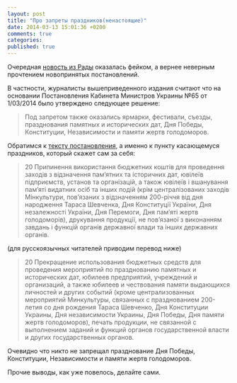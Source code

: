 ```yaml
---
layout: post
title: "Про запреты праздников(ненастоящие)"
date: 2014-03-13 15:01:36 +0200
comments: true
categories:
published: true
---
```

Очередная [новость из Рады](http://www.gorodche.ru/news/society/30171/) оказалась фейком, а вернее неверным прочтением новопринятых постановлений.

В частности, журналисты вышеприведенного издания считают что на основании Постановления Кабинета Министров Украины №65 от 1/03/2014 было утверждено следующее решение:

> Под запретом также оказались ярмарки, фестивали, съезды, празднования памятных и исторических дат, Дня Победы, Конституции, Независимости и памяти жертв голодоморов.


Обратимся к [тексту постановления](http://zakon2.rada.gov.ua/laws/show/65-2014-%D0%BF), а именно к пункту касающемуся праздников, который скажет сам за себя:

>20 Припинення використання бюджетних коштів для проведення заходів з відзначення пам’ятних та історичних дат, ювілеїв підприємств, установ та організацій, а також ювілеїв і вшанування пам’яті видатних осіб та інших подій (крім централізованих заходів Мінкультури, пов’язаних з відзначенням 200-річчя від дня народження Тараса Шевченка, Дня Конституції України, Дня незалежності України, Дня Перемоги, Дня пам’яті жертв голодоморів), друкування продукції, не пов’язаної з виконанням завдань і функцій органів державної влади та інших державних органів.

(для русскоязычных читателей приводим перевод ниже)

>20 Прекращение использования бюджетных средств для проведения мероприятий по празднованию памятных и исторических дат, юбилеев предприятий, учреждений и организаций, а также юбилеев и чествования памяти выдающихся личностей и других событий (кроме централизованных мероприятий Минкультуры, связанных с празднованием 200-летия со дня рождения Тараса Шевченко, Дня Конституции Украины, Дня независимости Украины, Дня Победы, Дня памяти жертв голодоморов), печать продукции, не связанной с выполнением заданий и функций органов государственной власти и других государственных органов.

Очевидно что никто не запрещал празднование Дня Победы, Конституции, Независимости и памяти жертв голодоморов.

Прочие выводы, как уже повелось, делайте сами.
